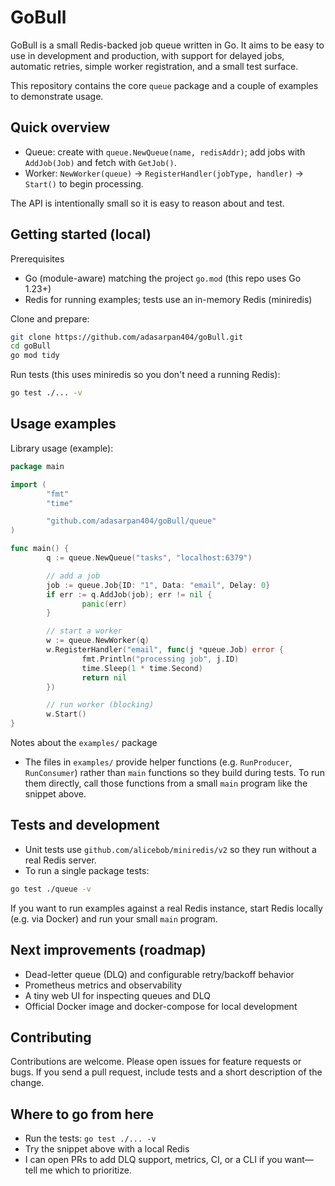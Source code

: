 # GoBull

GoBull is a small Redis-backed job queue written in Go. It aims to be
easy to use in development and production, with support for delayed jobs,
automatic retries, simple worker registration, and a small test surface.

This repository contains the core `queue` package and a couple of
examples to demonstrate usage.

## Quick overview

- Queue: create with `queue.NewQueue(name, redisAddr)`; add jobs with
    `AddJob(Job)` and fetch with `GetJob()`.
- Worker: `NewWorker(queue)` → `RegisterHandler(jobType, handler)` →
    `Start()` to begin processing.

The API is intentionally small so it is easy to reason about and test.

## Getting started (local)

Prerequisites

- Go (module-aware) matching the project `go.mod` (this repo uses Go 1.23+)
- Redis for running examples; tests use an in-memory Redis (miniredis)

Clone and prepare:

```bash
git clone https://github.com/adasarpan404/goBull.git
cd goBull
go mod tidy
```

Run tests (this uses miniredis so you don't need a running Redis):

```bash
go test ./... -v
```

## Usage examples

Library usage (example):

```go
package main

import (
        "fmt"
        "time"

        "github.com/adasarpan404/goBull/queue"
)

func main() {
        q := queue.NewQueue("tasks", "localhost:6379")

        // add a job
        job := queue.Job{ID: "1", Data: "email", Delay: 0}
        if err := q.AddJob(job); err != nil {
                panic(err)
        }

        // start a worker
        w := queue.NewWorker(q)
        w.RegisterHandler("email", func(j *queue.Job) error {
                fmt.Println("processing job", j.ID)
                time.Sleep(1 * time.Second)
                return nil
        })

        // run worker (blocking)
        w.Start()
}
```

Notes about the `examples/` package

- The files in `examples/` provide helper functions (e.g. `RunProducer`,
    `RunConsumer`) rather than `main` functions so they build during tests.
    To run them directly, call those functions from a small `main` program
    like the snippet above.

## Tests and development

- Unit tests use `github.com/alicebob/miniredis/v2` so they run without
    a real Redis server.
- To run a single package tests:

```bash
go test ./queue -v
```

If you want to run examples against a real Redis instance, start Redis
locally (e.g. via Docker) and run your small `main` program.

## Next improvements (roadmap)

- Dead-letter queue (DLQ) and configurable retry/backoff behavior
- Prometheus metrics and observability
- A tiny web UI for inspecting queues and DLQ
- Official Docker image and docker-compose for local development

## Contributing

Contributions are welcome. Please open issues for feature requests or
bugs. If you send a pull request, include tests and a short description
of the change.

## Where to go from here

- Run the tests: `go test ./... -v`
- Try the snippet above with a local Redis
- I can open PRs to add DLQ support, metrics, CI, or a CLI if you want—tell me which to prioritize.
